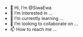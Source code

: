 - 👋 Hi, I’m @SiwaEwa
- 👀 I’m interested in ...
- 🌱 I’m currently learning ...
- 💞️ I’m looking to collaborate on ...
- 📫 How to reach me ...

<!---
SiwaEwa/SiwaEwa is a ✨ special ✨ repository because its `README.md` (this file) appears on your GitHub profile.
You can click the Preview link to take a look at your changes.
--->
